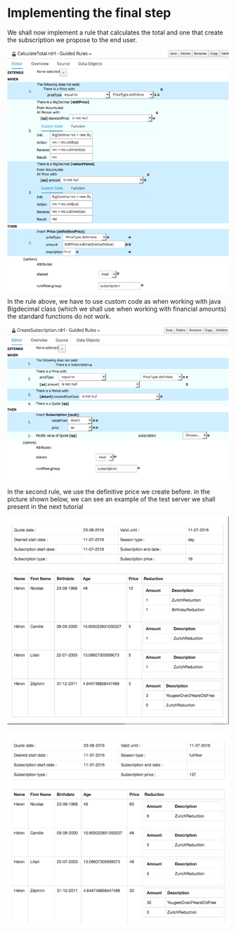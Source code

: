 # Implementing the final step

We shall now implement a rule that calculates the total and one that create the subscription we propose to the end user.

![](../.gitbook/assets/action01%20%285%29.png) In the rule above, we have to use custom code as when working with java Bigdecimal class \(which we shall use when working with financial amounts\) the standard functions do not work.

![](../.gitbook/assets/action02%20%285%29.png)

In the second rule, we use the definitive price we create before. in the picture shown below, we can see an example of the test server we shall present in the next tutorial

![](../.gitbook/assets/action03%20%284%29.png)

![](../.gitbook/assets/action04%20%284%29.png)

